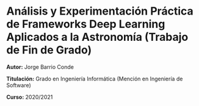 # Análisis y Experimentación Práctica de Frameworks Deep Learning Aplicados a la Astronomía (Trabajo de Fin de Grado)

**Autor:** Jorge Barrio Conde

**Titulación:** Grado en Ingeniería Informática (Mención en Ingeniería de Software)

**Curso:** 2020/2021
